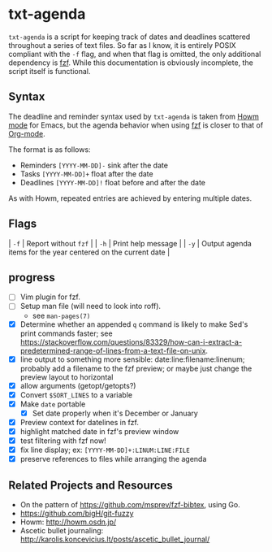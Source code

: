 # txt-agenda

`txt-agenda` is a script for keeping track of dates and deadlines scattered throughout a series of text files.  So far as I know, it is entirely POSIX compliant with the `-f` flag, and when that flag is omitted, the only additional dependency is [fzf]().  While this documentation is obviously incomplete, the script itself is functional.

## Syntax

The deadline and reminder syntax used by `txt-agenda` is taken from [Howm mode](http://howm.osdn.jp/) for Emacs, but the agenda behavior when using [fzf](https://github.com/junegunn/fzf) is closer to that of [Org-mode](https://orgmode.org/).

The format is as follows:

- Reminders `[YYYY-MM-DD]-` sink after the date
- Tasks `[YYYY-MM-DD]+` float after the date
- Deadlines `[YYYY-MM-DD]!` float before and after the date

As with Howm, repeated entries are achieved by entering multiple dates.

## Flags

 | `-f` | Report without `fzf`                                          | 
 | `-h` | Print help message                                            | 
 | `-y` | Output agenda items for the year centered on the current date | 


## progress

- [ ] Vim plugin for fzf.
- [ ] Setup man file (will need to look into roff).
    - see `man-pages(7)`
- [x] Determine whether an appended `q` command is likely to make Sed's print commands faster; see https://stackoverflow.com/questions/83329/how-can-i-extract-a-predetermined-range-of-lines-from-a-text-file-on-unix.
- [x] line output to something more sensible: date:line:filename:linenum; probably add a filename to the fzf preview; or maybe just change the preview layout to horizontal
- [X] allow arguments (getopt/getopts?)
- [X] Convert `$SORT_LINES` to a variable
- [X] Make `date` portable
    - [X] Set date properly when it's December or January
- [X] Preview context for datelines in fzf.
- [X] highlight matched date in fzf's preview window
- [X] test filtering with fzf now!
- [X] fix line display; ex: `[YYYY-MM-DD]+:LINUM:LINE:FILE`
- [X] preserve references to files while arranging the agenda

## Related Projects and Resources

- On the pattern of https://github.com/msprev/fzf-bibtex, using Go.
- https://github.com/bigH/git-fuzzy
- Howm: http://howm.osdn.jp/
- Ascetic bullet journaling: http://karolis.koncevicius.lt/posts/ascetic_bullet_journal/
